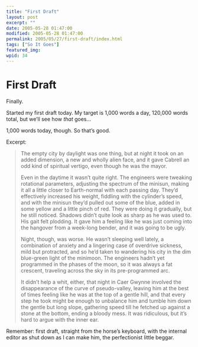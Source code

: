 ```yaml
---
title: "First Draft"
layout: post
excerpt: ""
date: 2005-05-28 01:47:00
modified: 2005-05-28 01:47:00
permalink: 2005/05/27/first-draft/index.html
tags: ["So It Goes"]
featured_img: 
wpid: 34
---
```


# First Draft

Finally.

Started my first draft today. My target is 1,000 words a day, 120,000 words total, but we’ll see how *that* goes…

1,000 words today, though. So that’s good.

Excerpt:

> The empty city by daylight was one thing, but at night it took on an added dimension, a new and wholly alien face, and it gave Cabrell an odd kind of spiritual vertigo, even though he was the mayor.
> 
> Even in the daytime it wasn’t quite right. The engineers were tweaking rotational parameters, adjusting the spectrum of the minisun, making it all a little closer to Earth-normal with each passing day. They’d effectively increased his weight, fiddling with the cylinder’s speed, and with the minisun they’d pulled out some of the blue, added in some yellow and a little pinch of red. They were doing it gradually, but he still noticed. Shadows didn’t quite look as sharp as he was used to. His gait felt plodding. It gave him a feeling like he was just coming into the hangover from a week-long bender, and it was going to be ugly.
> 
> Night, though, was worse. He wasn’t sleeping well lately, a combination of anxiety and a lingering case of overdrive sickness, mild but protracted, and so he’d taken to wandering his city in the dim blue-green light of the minimoon. The engineers hadn’t yet programmed in the phases of the moon, so it was always a fat crescent, traveling across the sky in its pre-programmed arc.
> 
> It didn’t help a whit, either, that night in Caer Gwynne involved the disappearance of the curve of pseudo-valley, leaving him at the best of times feeling like he was at the top of a gentle hill, and that every step he took might be enough to unbalance him and tumble him down the gentle but long slope, gathering speed till he fetched up against a stone at the bottom, ending a bloody mess. It was ridiculous, but it’s hard to argue with the inner ear.

Remember: first draft, straight from the horse’s keyboard, with the internal editor as shut down as I can make him, the perfectionist little beggar.